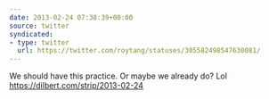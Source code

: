```yaml
---
date: 2013-02-24 07:38:39+00:00
source: twitter
syndicated:
- type: twitter
  url: https://twitter.com/roytang/statuses/305582498547630081/
---
```


We should have this practice. Or maybe we already do? Lol https://dilbert.com/strip/2013-02-24